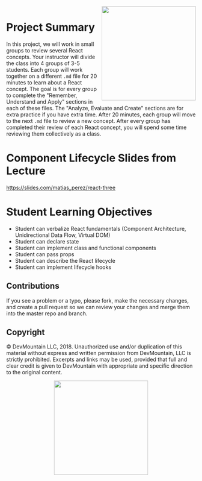 <img src="https://s3.amazonaws.com/devmountain/readme-logo.png" width="250" align="right">

# Project Summary
In this project, we will work in small groups to review several React concepts. Your instructor will divide the class into 4 groups of 3-5 students. Each group will work together on a different `.md` file for 20 minutes to learn about a React concept. The goal is for every group to complete the "Remember, Understand and Apply" sections in each of these files. The "Analyze, Evaluate and Create" sections are for extra practice if you have extra time. After 20 minutes, each group will move to the next `.md` file to review a new concept. After every group has completed their review of each React concept, you will spend some time reviewing them collectively as a class. 

# Component Lifecycle Slides from Lecture

https://slides.com/matias_perez/react-three

# Student Learning Objectives

* Student can verbalize React fundamentals (Component Architecture, Unidirectional Data Flow, Virtual DOM)
* Student can declare state
* Student can implement class and functional components
* Student can pass props
* Student can describe the React lifecycle
* Student can implement lifecycle hooks

## Contributions

If you see a problem or a typo, please fork, make the necessary changes, and create a pull request so we can review your changes and merge them into the master repo and branch.

## Copyright

© DevMountain LLC, 2018. Unauthorized use and/or duplication of this material without express and written permission from DevMountain, LLC is strictly prohibited. Excerpts and links may be used, provided that full and clear credit is given to DevMountain with appropriate and specific direction to the original content.

<p align="center">
<img src="https://s3.amazonaws.com/devmountain/readme-logo.png" width="250">
</p>
